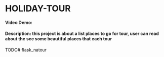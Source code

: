 # HOLIDAY-TOUR
#### Video Demo:  <URL HERE>
#### Description: this project is about a list places to go for tour, user can read about the see some beautiful places that each tour 
TODO# flask_natour
